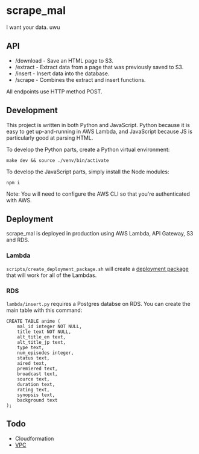 # scrape_mal

I want your data. uwu

## API

- /download - Save an HTML page to S3.
- /extract - Extract data from a page that was previously saved to S3.
- /insert - Insert data into the database.
- /scrape - Combines the extract and insert functions.

All endpoints use HTTP method POST.

## Development

This project is written in both Python and JavaScript. Python because it is easy to get up-and-running in AWS Lambda, and JavaScript because JS is particularly good at parsing HTML.

To develop the Python parts, create a Python virtual environment:

```
make dev && source ./venv/bin/activate
```

To develop the JavaScript parts, simply install the Node modules:

```
npm i
```

Note: You will need to configure the AWS CLI so that you're authenticated with AWS.

## Deployment

scrape_mal is deployed in production using AWS Lambda, API Gateway, S3 and RDS.

### Lambda

`scripts/create_deployment_package.sh` will create a [deployment package](https://docs.aws.amazon.com/lambda/latest/dg/lambda-python-how-to-create-deployment-package.html) that will work for all of the Lambdas.

### RDS

`lambda/insert.py` requires a Postgres databse on RDS. You can create the main table with this command:

```
CREATE TABLE anime (
    mal_id integer NOT NULL,
    title text NOT NULL,
    alt_title_en text,
    alt_title_jp text,
    type text,
    num_episodes integer,
    status text,
    aired text,
    premiered text,
    broadcast text,
    source text,
    duration text,
    rating text,
    synopsis text,
    background text
);
```

## Todo

- Cloudformation
- [VPC](https://aws.amazon.com/blogs/aws/new-access-resources-in-a-vpc-from-your-lambda-functions/)
